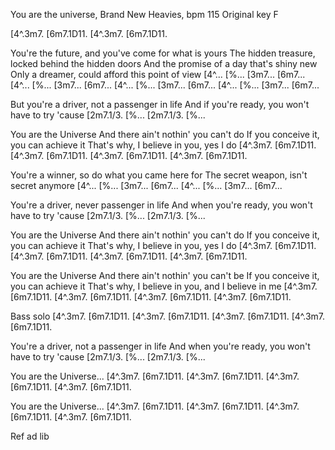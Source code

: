You are the universe, Brand New Heavies, bpm 115
Original key F

[4^.3m7. [6m7.1D11. [4^.3m7. [6m7.1D11.

You're the future, and you've come for what is yours
The hidden treasure, locked behind the hidden doors
And the promise of a day that's shiny new
Only a dreamer, could afford this point of view
[4^... [%... [3m7... [6m7...
[4^... [%... [3m7... [6m7...
[4^... [%... [3m7... [6m7...
[4^... [%... [3m7... [6m7...

But you're a driver, not a passenger in life
And if you're ready, you won't have to try 'cause
[2m7.1/3. [%... [2m7.1/3. [%...

You are the Universe
And there ain't nothin' you can't do
If you conceive it, you can achieve it
That's why, I believe in you, yes I do
[4^.3m7. [6m7.1D11. [4^.3m7. [6m7.1D11.
[4^.3m7. [6m7.1D11. [4^.3m7. [6m7.1D11.

You're a winner, so do what you came here for
The secret weapon, isn't secret anymore
[4^... [%... [3m7... [6m7...
[4^... [%... [3m7... [6m7...

You're a driver, never passenger in life
And when you're ready, you won't have to try 'cause
[2m7.1/3. [%... [2m7.1/3. [%...

You are the Universe
And there ain't nothin' you can't do
If you conceive it, you can achieve it
That's why, I believe in you, yes I do
[4^.3m7. [6m7.1D11. [4^.3m7. [6m7.1D11.
[4^.3m7. [6m7.1D11. [4^.3m7. [6m7.1D11.

You are the Universe
And there ain't nothin' you can't be
If you conceive it, you can achieve it
That's why, I believe in you, and I believe in me
[4^.3m7. [6m7.1D11. [4^.3m7. [6m7.1D11.
[4^.3m7. [6m7.1D11. [4^.3m7. [6m7.1D11.

Bass solo
[4^.3m7. [6m7.1D11. [4^.3m7. [6m7.1D11.
[4^.3m7. [6m7.1D11. [4^.3m7. [6m7.1D11.

You're a driver, not a passenger in life
And when you're ready, you won't have to try 'cause
[2m7.1/3. [%... [2m7.1/3. [%...

You are the Universe...
[4^.3m7. [6m7.1D11. [4^.3m7. [6m7.1D11.
[4^.3m7. [6m7.1D11. [4^.3m7. [6m7.1D11.

You are the Universe...
[4^.3m7. [6m7.1D11. [4^.3m7. [6m7.1D11.
[4^.3m7. [6m7.1D11. [4^.3m7. [6m7.1D11.

Ref ad lib